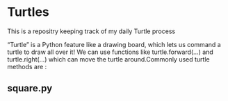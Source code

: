 # Turtles
This is a repositry keeping track of my daily Turtle process

“Turtle” is a Python feature like a drawing board, which lets us command a turtle to draw all over it! We can use functions like turtle.forward(…) and turtle.right(…) which can move the turtle around.Commonly used turtle methods are :


## square.py
